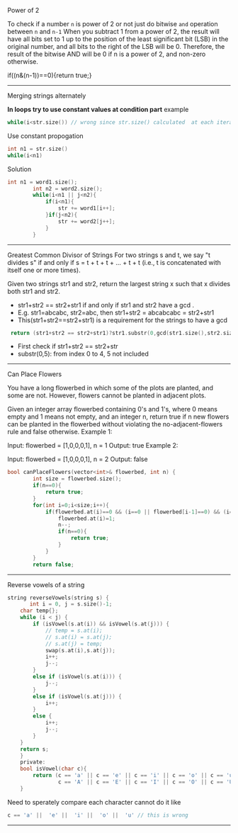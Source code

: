 Power of 2

To check if a number `n` is power of 2 or not just do bitwise `and` operation between `n` and `n-1`
When you subtract 1 from a power of 2, the result will have all bits set to 1 up to the position of the least significant bit (LSB) in the original number, and all bits to the right of the LSB will be 0. Therefore, the result of the bitwise AND will be 0 if n is a power of 2, and non-zero otherwise.

if((n&(n-1))==0){return true;}

---

Merging strings alternately

**In loops try to use constant values at condition part**
example

```c
while(i<str.size()) // wrong since str.size() calculated  at each iteration
```

Use constant propogation

```c
int n1 = str.size()
while(i<n1)
```

Solution

```c
int n1 = word1.size();
        int n2 = word2.size();
        while(i<n1 || j<n2){
            if(i<n1){
                str += word1[i++];
            }if(j<n2){
                str += word2[j++];
            }
        }
```

---

Greatest Common Divisor of Strings
For two strings s and t, we say "t divides s" if and only if s = t + t + t + ... + t + t (i.e., t is concatenated with itself one or more times).

Given two strings str1 and str2, return the largest string x such that x divides both str1 and str2.

- str1+str2 == str2+str1 if and only if str1 and str2 have a gcd .
- E.g. str1=abcabc, str2=abc, then str1+str2 = abcabcabc = str2+str1
- This(str1+str2==str2+str1) is a requirement for the strings to have a gcd

```c
 return (str1+str2 == str2+str1)?str1.substr(0,gcd(str1.size(),str2.size())):"";
```

- First check if str1+str2 == str2+str
- substr(0,5): from index 0 to 4, 5 not included

---

Can Place Flowers

You have a long flowerbed in which some of the plots are planted, and some are not. However, flowers cannot be planted in adjacent plots.

Given an integer array flowerbed containing 0's and 1's, where 0 means empty and 1 means not empty, and an integer n, return true if n new flowers can be planted in the flowerbed without violating the no-adjacent-flowers rule and false otherwise.
Example 1:

Input: flowerbed = [1,0,0,0,1], n = 1
Output: true
Example 2:

Input: flowerbed = [1,0,0,0,1], n = 2
Output: false

```c
bool canPlaceFlowers(vector<int>& flowerbed, int n) {
        int size = flowerbed.size();
        if(n==0){
            return true;
        }
        for(int i=0;i<size;i++){
            if(flowerbed.at(i)==0 && (i==0 || flowerbed[i-1]==0) && (i==size-1 || flowerbed[i+1]==0) ){
                flowerbed.at(i)=1;
                n--;
                if(n==0){
                    return true;
                }
            }
        }
        return false;
```

---

Reverse vowels of a string

```c
string reverseVowels(string s) {
       int i = 0, j = s.size()-1;
    char temp{};
    while (i < j) {
        if (isVowel(s.at(i)) && isVowel(s.at(j))) {
            // temp = s.at(i);
            // s.at(i) = s.at(j);
            // s.at(j) = temp;
            swap(s.at(i),s.at(j));
            i++;
            j--;
        }
        else if (isVowel(s.at(i))) {
            j--;
        }
        else if (isVowel(s.at(j))) {
            i++;
        }
        else {
            i++;
            j--;
        }
    }
    return s;
    }
    private:
    bool isVowel(char c){
        return (c == 'a' || c == 'e' || c == 'i' || c == 'o' || c == 'u' ||
                c == 'A' || c == 'E' || c == 'I' || c == 'O' || c == 'U');
    }
```

Need to sperately compare each character cannot do it like

```c
c == 'a' ||  'e' ||  'i' ||  'o' ||  'u' // this is wrong
```

---
